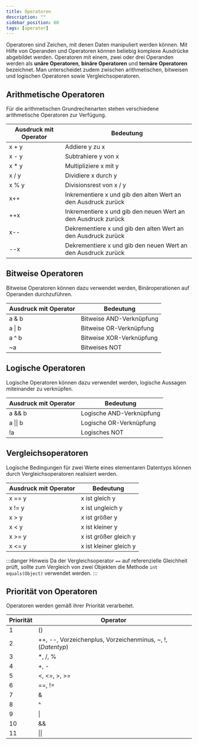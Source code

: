 ```yaml
---
title: Operatoren
description: ""
sidebar_position: 60
tags: [operator]
---
```


Operatoren sind Zeichen, mit denen Daten manipuliert werden können. Mit Hilfe von Operanden und Operatoren können beliebig komplexe Ausdrücke abgebildet werden. Operatoren mit einem, zwei oder drei Operanden werden als **unäre Operatoren**, **binäre Operatoren**
und **ternäre Operatoren** bezeichnet. Man unterscheidet zudem zwischen arithmetischen, bitweisen und logischen Operatoren sowie Vergleichsoperatoren.

## Arithmetische Operatoren
Für die arithmetischen Grundrechenarten stehen verschiedene arithmetische Operatoren zur Verfügung.

| Ausdruck mit Operator | Bedeutung                                                     |
| --------------------- | ------------------------------------------------------------- |
| x + y                 | Addiere y zu x                                                |
| x - y                 | Subtrahiere y von x                                           |
| x * y                 | Multipliziere x mit y                                         |
| x / y                 | Dividiere x durch y                                           |
| x % y                 | Divisionsrest von x / y                                       |
| x++                   | Inkrementiere x und gib den alten Wert an den Ausdruck zurück |
| ++x                   | Inkrementiere x und gib den neuen Wert an den Ausdruck zurück |
| x--                   | Dekrementiere x und gib den alten Wert an den Ausdruck zurück |
| --x                   | Dekrementiere x und gib den neuen Wert an den Ausdruck zurück |

## Bitweise Operatoren
Bitweise Operatoren können dazu verwendet werden, Binäroperationen auf Operanden durchzuführen.

| Ausdruck mit Operator | Bedeutung                |
| --------------------- | ------------------------ |
| a & b                 | Bitweise AND-Verknüpfung |
| a \| b                | Bitweise OR-Verknüpfung  |
| a ^ b                 | Bitweise XOR-Verknüpfung |
| ~a                    | Bitweises NOT            |

##  Logische Operatoren
Logische Operatoren können dazu verwendet werden, logische Aussagen miteinander zu verknüpfen.

| Ausdruck mit Operator | Bedeutung                |
| --------------------- | ------------------------ |
| a && b                | Logische AND-Verknüpfung |
| a \|\| b              | Logische OR-Verknüpfung  |
| !a                    | Logisches NOT            |

## Vergleichsoperatoren
Logische Bedingungen für zwei Werte eines elementaren Datentyps können durch Vergleichsoperatoren realisiert werden.

| Ausdruck mit Operator | Bedeutung              |
| --------------------- | ---------------------- |
| x == y                | x ist gleich y         |
| x != y                | x ist ungleich y       |
| x \> y                | x ist größer y         |
| x < y                 | x ist kleiner y        |
| x \>= y               | x ist größer gleich y  |
| x <= y                | x ist kleiner gleich y |

:::danger Hinweis
Da der Vergleichsoperator `==` auf referenzielle Gleichheit prüft, sollte zum Vergleich von zwei Objekten die Methode `int equals(Object)` verwendet werden.
:::

## Priorität von Operatoren
Operatoren werden gemäß ihrer Priorität verarbeitet.

| Priorität | Operator                                                     |
| --------- | ------------------------------------------------------------ |
| 1         | ()                                                           |
| 2         | ++, --, Vorzeichenplus, Vorzeichenminus, \~, !, (_Datentyp_) |
| 3         | \*, /, %                                                     |
| 4         | +, -                                                         |
| 5         | <, <=, \>, \>=                                               |
| 6         | ==, !=                                                       |
| 7         | &                                                            |
| 8         | ^                                                            |
| 9         | \|                                                           |
| 10        | &&                                                           |
| 11        | \|\|                                                         |
